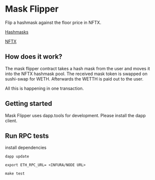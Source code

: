 # Mask Flipper

Flip a hashmask against the floor price in NFTX.

[Hashmasks](https://www.thehashmasks.com/)

[NFTX](https://nftx.org/#/)


## How does it work?
The mask flipper contract takes a hash mask from the user and moves it into the NFTX hashmask pool. The received mask token is swapped on sushi-swap for WETH. Afterwards the WETTH is paid out to the user.

All this is happening in one transaction.

## Getting started
Mask Flipper uses dapp.tools for development. Please install the dapp client.

## Run RPC tests

install dependencies
```
dapp update
```

````
export ETH_RPC_URL= <INFURA/NODE URL>
````

```
make test
```
